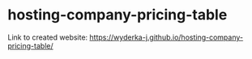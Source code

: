 # hosting-company-pricing-table

Link to created website: https://wyderka-j.github.io/hosting-company-pricing-table/

